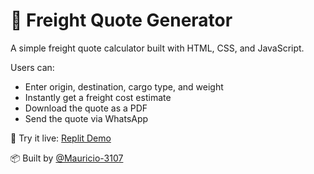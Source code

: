 # 🧾 Freight Quote Generator

A simple freight quote calculator built with HTML, CSS, and JavaScript.

Users can:
- Enter origin, destination, cargo type, and weight
- Instantly get a freight cost estimate
- Download the quote as a PDF
- Send the quote via WhatsApp

🚀 Try it live: [Replit Demo](https://replit.com/@MauricioRamir11/freight-quote-generator)

📦 Built by [@Mauricio-3107](https://github.com/Mauricio-3107)
